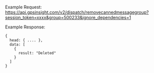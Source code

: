 Example Request: https://api.gpsinsight.com/v2/dispatch/removecannedmessagegroup?session_token=xxxx&group=500233&ignore_dependencies=1

Example Response:

    {
      head: { .... },
      data: [
        {
          result: "Deleted"
        }
      ]
    }
